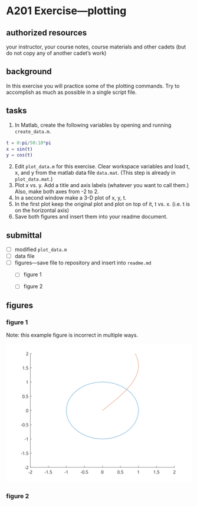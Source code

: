 # A201 Exercise—plotting

## authorized resources

 your instructor, your course notes, course materials and other cadets (but do not copy any of another cadet’s work)



## background 

In this exercise you will practice some of the plotting commands. Try to accomplish as much as possible in a single script file.



## tasks

1. In Matlab, create the following variables by opening and running `create_data.m`. 
```matlab
t = 0:pi/50:10*pi
x = sin(t)
y = cos(t)
```
2) Edit `plot_data.m` for this exercise. Clear workspace variables and load t, x, and y from the matlab data file `data.mat`. (This step is already in `plot_data.mat`.)
3) Plot x vs. y. Add a title and axis labels (whatever you want to call them.) Also, make both axes from -2 to 2.
4) In a second window make a 3-D plot of x, y, t.
5) In the first plot keep the original plot and plot on top of it, t vs. x. (i.e. t is on the horizontal axis)
6) Save both figures and insert them into your readme document. 



## submittal 

- [ ] modified `plot_data.m`
- [ ] data file
- [ ] figures—save file to repository and insert into `readme.md`
  - [ ] figure 1
  - [ ] figure 2




## figures



### figure 1

Note: this example figure is incorrect in multiple ways. 

![](sample_figure.svg)

### figure 2


